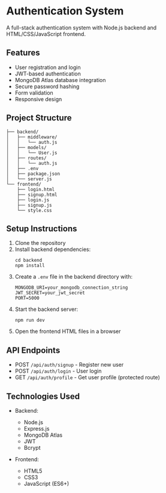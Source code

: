 # Authentication System

A full-stack authentication system with Node.js backend and HTML/CSS/JavaScript frontend.

## Features

- User registration and login
- JWT-based authentication
- MongoDB Atlas database integration
- Secure password hashing
- Form validation
- Responsive design

## Project Structure

```
├── backend/
│   ├── middleware/
│   │   └── auth.js
│   ├── models/
│   │   └── User.js
│   ├── routes/
│   │   └── auth.js
│   ├── .env
│   ├── package.json
│   └── server.js
└── frontend/
    ├── login.html
    ├── signup.html
    ├── login.js
    ├── signup.js
    └── style.css
```

## Setup Instructions

1. Clone the repository
2. Install backend dependencies:
   ```
   cd backend
   npm install
   ```
3. Create a `.env` file in the backend directory with:
   ```
   MONGODB_URI=your_mongodb_connection_string
   JWT_SECRET=your_jwt_secret
   PORT=5000
   ```
4. Start the backend server:
   ```
   npm run dev
   ```
5. Open the frontend HTML files in a browser

## API Endpoints

- POST `/api/auth/signup` - Register new user
- POST `/api/auth/login` - User login
- GET `/api/auth/profile` - Get user profile (protected route)

## Technologies Used

- Backend:
  - Node.js
  - Express.js
  - MongoDB Atlas
  - JWT
  - Bcrypt

- Frontend:
  - HTML5
  - CSS3
  - JavaScript (ES6+)
